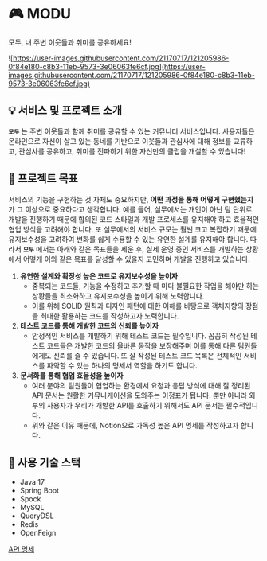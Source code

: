 # **🎮 MODU**

모두, 내 주변 이웃들과 취미를 공유하세요!

![https://user-images.githubusercontent.com/21170717/121205986-0f84e180-c8b3-11eb-9573-3e06063fe6cf.jpg](https://user-images.githubusercontent.com/21170717/121205986-0f84e180-c8b3-11eb-9573-3e06063fe6cf.jpg)

## 💡 **서비스 및 프로젝트 소개**

**`모두`** 는 주변 이웃들과 함께 취미를 공유할 수 있는 커뮤니티 서비스입니다. 사용자들은 온라인으로 자신이 살고 있는 동네를 기반으로 이웃들과 관심사에 대해 정보를 교류하고, 관심사를 공유하고, 취미를 전파하기 위한 자신만의 클럽을 개설할 수 있습니다! 

## **🚀 프로젝트 목표**

서비스의 기능을 구현하는 것 자체도 중요하지만, **어떤 과정을 통해 어떻게 구현했는지**가 그 이상으로 중요하다고 생각합니다. 예를 들어, 실무에서는 개인이 아닌 팀 단위로 개발을 진행하기 때문에 합의된 코드 스타일과 개발 프로세스를 유지해야 하고 효율적인 협업 방식을 고려해야 합니다. 또 실무에서의 서비스 규모는 훨씬 크고 복잡하기 때문에 유지보수성을 고려하여 변화를 쉽게 수용할 수 있는 유연한 설계를 유지해야 합니다. 따라서 **`모두`** 에서는 아래와 같은 목표들을 세운 후, 실제 운영 중인 서비스를 개발하는 상황에서 어떻게 이와 같은 목표를 달성할 수 있을지 고민하며 개발을 진행하고 있습니다.

1. **유연한 설계와 확장성 높은 코드로 유지보수성을 높이자**
    - 중복되는 코드들, 기능을 수정하고 추가할 때 마다 불필요한 작업을 해야만 하는 상황들을 최소화하고 유지보수성을 높이기 위해 노력합니다.
    - 이를 위해 SOLID 원칙과 디자인 패턴에 대한 이해를 바탕으로 객체지향의 장점을 최대한 활용하는 코드를 작성하고자 노력합니다.
2. **테스트 코드를 통해 개발한 코드의 신뢰를 높이자**
    - 안정적인 서비스를 개발하기 위해 테스트 코드는 필수입니다. 꼼꼼히 작성된 테스트 코드들은 개발한 코드의 올바른 동작을 보장해주며 이를 통해 다른 팀원들에게도 신뢰를 줄 수 있습니다. 또 잘 작성된 테스트 코드 목록은 전체적인 서비스를 파악할 수 있는 하나의 명세서 역할을 하기도 합니다.
3. **문서화를 통해 협업 효율성을 높이자**
    - 여러 분야의 팀원들이 협업하는 환경에서 요청과 응답 방식에 대해 잘 정리된 API 문서는 원활한 커뮤니케이션을 도와주는 이정표가 됩니다. 뿐만 아니라 외부의 사용자가 우리가 개발한 API를 호출하기 위해서도 API 문서는 필수적입니다.
    - 위와 같은 이유 때문에, Notion으로 가독성 높은 API 명세를 작성하고자 합니다.

## **🔧 사용 기술 스택**

- Java 17
- Spring Boot
- Spock
- MySQL
- QueryDSL
- Redis
- OpenFeign

[API 명세](https://www.notion.so/API-60358ee2697242b19429caeabec00a2a)
